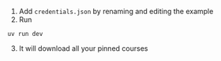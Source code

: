 1. Add `credentials.json` by renaming and editing the example
2. Run 
```
uv run dev
```
3. It will download all your pinned courses
